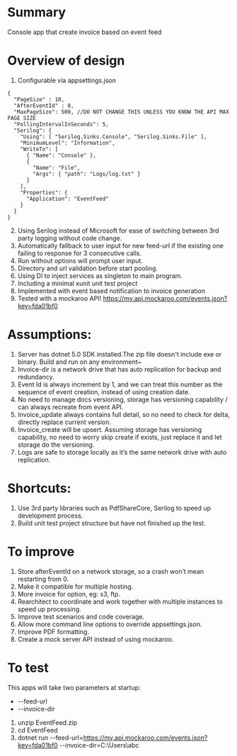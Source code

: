 # Summary 
Console app that create invoice based on event feed

# Overview of design

1. Configurable via appsettings.json
```
{
  "PageSize" : 10,
  "AfterEventId" : 0,
  "MaxPageSize": 500, //DO NOT CHANGE THIS UNLESS YOU KNOW THE API MAX PAGE SIZE
  "PollingIntervalInSeconds": 5,
  "Serilog": {
    "Using": [ "Serilog.Sinks.Console", "Serilog.Sinks.File" ],
    "MinimumLevel": "Information",
    "WriteTo": [
      { "Name": "Console" },
      {
        "Name": "File",
        "Args": { "path": "Logs/log.txt" }
      }
    ],
    "Properties": {
      "Application": "EventFeed"
    }
  }
}
```
2. Using Serilog instead of Microsoft for ease of switching between 3rd party logging without code change. 
3. Automatically fallback to user input for new feed-url if the existing one failing to response for 3 consecutive calls.
4. Run without options will prompt user input.
5. Directory and url validation before start pooling.
6. Using DI to inject services as singleton to main program.
7. Including a minimal xunit unit test project
8. Implemented with event based notification to invoice generation
9. Tested with a mockaroo API! https://my.api.mockaroo.com/events.json?key=fda01bf0

# Assumptions:
1. Server has dotnet 5.0 SDK installed.The zip file doesn't include exe or binary. Build and run on any environment~
2. Invoice-dir is a network drive that has auto replication for backup and redundancy.
3. Event Id is always increment by 1, and we can treat this number as the sequence of event creation, instead of using creation date.
4. No need to manage docs versioning, storage has versioning capability / can always recreate from event API.
5. Invoice_update always contains full detail, so no need to check for delta, directly replace current version.
6. Invoice_create will be upsert. Assuming storage has versioning capability, no need to worry skip create if exists, just replace it and let storage do the versioning.
7. Logs are safe to storage locally as it’s the same network drive with auto replication.

# Shortcuts:
1. Use 3rd party libraries such as PdfShareCore, Serilog to speed up development process.
2. Build unit test project structure but have not finished up the test.

# To improve
1. Store afterEventId on a network storage, so a crash won’t mean restarting from 0.
2. Make it compatible for multiple hosting.
3. More invoice for option, eg: s3, ftp.
4. Rearchitect to coordinate and work together with multiple instances to speed up processing.
5. Improve test scenarios and code coverage.
6. Allow more command line options to override appsettings.json.
7. Improve PDF formatting.
8. Create a mock server API instead of using mockaroo.

# To test
This apps will take two parameters at startup:
- --feed-url
- --invoice-dir

1. unzip EventFeed.zip
2. cd EventFeed
3. dotnet run --feed-url=https://my.api.mockaroo.com/events.json?key=fda01bf0 --invoice-dir=C:\Users\abc
